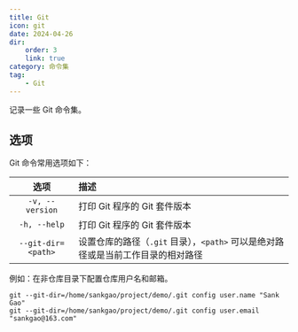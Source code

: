 ```yaml
---
title: Git
icon: git
date: 2024-04-26
dir:
    order: 3
    link: true
category: 命令集
tag:
    - Git
---
```


记录一些 Git 命令集。

## 选项

Git 命令常用选项如下：

|  选项  |  描述  |
|  :----:  |  :----  |
|  `-v, --version`  |  打印 Git 程序的 Git 套件版本  |
|  `-h, --help`  |  打印 Git 程序的 Git 套件版本  |
|  `--git-dir=<path>`  |  设置仓库的路径（`.git` 目录），`<path>` 可以是绝对路径或是当前工作目录的相对路径  |

例如：在非仓库目录下配置仓库用户名和邮箱。

```shell
git --git-dir=/home/sankgao/project/demo/.git config user.name "Sank Gao"
git --git-dir=/home/sankgao/project/demo/.git config user.email "sankgao@163.com"
```

<!-- more -->

<AutoCatalog />
